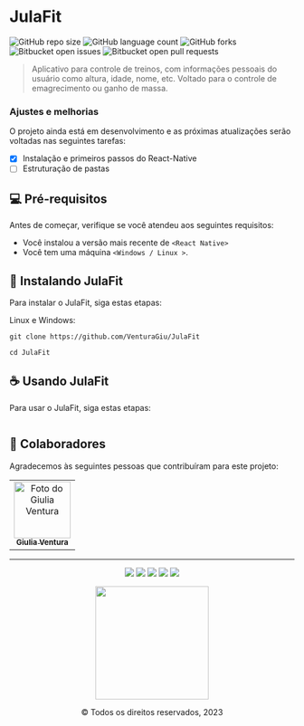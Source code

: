 # JulaFit

<!---Esses são exemplos. Veja https://shields.io para outras pessoas ou para personalizar este conjunto de escudos. Você pode querer incluir dependências, status do projeto e informações de licença aqui--->

![GitHub repo size](https://img.shields.io/github/repo-size/VenturaGiu/JulaFit?style=for-the-badge)
![GitHub language count](https://img.shields.io/github/languages/count/VenturaGiu/JulaFit?style=for-the-badge)
![GitHub forks](https://img.shields.io/github/forks/VenturaGiu/JulaFit?style=for-the-badge)
![Bitbucket open issues](https://img.shields.io/bitbucket/issues/VenturaGiu/JulaFit?style=for-the-badge)
![Bitbucket open pull requests](https://img.shields.io/bitbucket/pr-raw/VenturaGiu/JulaFit?style=for-the-badge)

<!--- <img src="exemplo-image.png" alt="exemplo imagem"> --->

> Aplicativo para controle de treinos, com informações pessoais do usuário como altura, idade, nome, etc. Voltado para o controle de emagrecimento ou ganho de massa. 

### Ajustes e melhorias

O projeto ainda está em desenvolvimento e as próximas atualizações serão voltadas nas seguintes tarefas:

- [x] Instalação e primeiros passos do React-Native
- [ ] Estruturação de pastas

## 💻 Pré-requisitos

Antes de começar, verifique se você atendeu aos seguintes requisitos:
<!---Estes são apenas requisitos de exemplo. Adicionar, duplicar ou remover conforme necessário--->
* Você instalou a versão mais recente de `<React Native>`
* Você tem uma máquina `<Windows / Linux >`.
<!---  * Você leu `<guia / link / documentação_relacionada_ao_projeto>`. --->

## 🚀 Instalando JulaFit

Para instalar o JulaFit, siga estas etapas:

Linux e Windows:
```
git clone https://github.com/VenturaGiu/JulaFit

cd JulaFit

```

## ☕ Usando JulaFit

Para usar o JulaFit, siga estas etapas:

```

```
## 🤝 Colaboradores

Agradecemos às seguintes pessoas que contribuíram para este projeto:

<table>
  <tr>
    <td align="center">
      <a href="#">
        <img src="https://avatars3.githubusercontent.com/u/52727860" width="100px;" alt="Foto do Giulia Ventura"/><br>
        <sub>
          <b>Giulia Ventura</b>
        </sub>
      </a>
    </td>
  </tr>
</table>

<!---
## 📝 Licença

Esse projeto está sob licença. Veja o arquivo [LICENÇA](LICENSE.md) para mais detalhes.

[⬆ Voltar ao topo](#nome-do-projeto)<br>
--->

<hr>

<p align="center">
  <a href="#" alt="Gmail">
  <img src="https://img.shields.io/badge/-Gmail-FF0000?style=flat-square&labelColor=FF0000&logo=gmail&logoColor=white&link=https://mail.google.com/mail/u/0/?tab=rm&ogbl#inbox" /></a>

  <a href="#" alt="Linkedin">
  <img src="https://img.shields.io/badge/-Linkedin-0e76a8?style=flat-square&logo=Linkedin&logoColor=white&link=https://www.linkedin.com/in/giulia-ventura-23901015a/" /></a>

  <a href="#" alt="WhatsApp">
  <img src="https://img.shields.io/badge/-WhatsApp-25d366?style=flat-square&labelColor=25d366&logo=whatsapp&logoColor=white&link=https://api.whatsapp.com/send?phone=11984173445"/></a>

  <a href="#" alt="Facebook">
  <img src="https://img.shields.io/badge/-Facebook-3b5998?style=flat-square&labelColor=3b5998&logo=facebook&logoColor=white&link=[LINK-DO-SEU-FACEBOOK](https://www.facebook.com/giulia.venturaratti/)"/></a>

  <a href="#" alt="Instagram">
  <img src="https://img.shields.io/badge/-Instagram-DF0174?style=flat-square&labelColor=DF0174&logo=instagram&logoColor=white&link=https://www.instagram.com/giuliaventura08/"/></a>
</p>  


<div align="center"> 
 <img  src="https://user-images.githubusercontent.com/52727860/218264685-2e763291-214d-43ce-8fd4-8cbcea58a193.png" width="200px;"/>  

© Todos os direitos reservados, 2023 
</div>